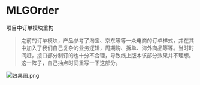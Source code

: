 # MLGOrder
项目中订单模块重构
>之前的订单模块，产品参考了淘宝、京东等等一众电商的订单样式，并在其中加入了我们自己复杂的业务逻辑，周期购、拆单、海外商品等等。当时时间赶，接口部分制订的也十分不合理，导致线上版本该部分效果并不理想。这一阵子，自己抽点时间重写一下这部分。

![效果图.png](https://github.com/Li-JianXin/MLGOrder/blob/master/renderings/%E6%88%91%E7%9A%84%E8%AE%A2%E5%8D%95.jpg "效果图")
